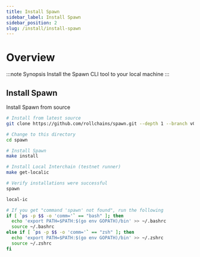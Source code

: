 ```yaml
---
title: Install Spawn
sidebar_label: Install Spawn
sidebar_position: 2
slug: /install/install-spawn
---
```



# Overview

:::note Synopsis
Install the Spawn CLI tool to your local machine
:::


## Install Spawn

Install Spawn from source

```bash
# Install from latest source
git clone https://github.com/rollchains/spawn.git --depth 1 --branch v0.50.7

# Change to this directory
cd spawn

# Install Spawn
make install

# Install Local Interchain (testnet runner)
make get-localic

# Verify installations were successful
spawn

local-ic

# If you get "command 'spawn' not found", run the following
if [ `ps -p $$ -o 'comm='` == "bash" ]; then
  echo 'export PATH=$PATH:$(go env GOPATH)/bin' >> ~/.bashrc
  source ~/.bashrc
else if [ `ps -p $$ -o 'comm='` == "zsh" ]; then
  echo 'export PATH=$PATH:$(go env GOPATH)/bin' >> ~/.zshrc
  source ~/.zshrc
fi
```

